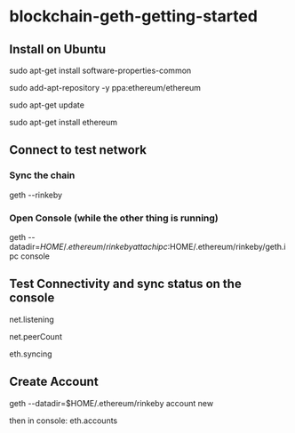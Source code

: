 # blockchain-geth-getting-started

## Install on Ubuntu

sudo apt-get install software-properties-common

sudo add-apt-repository -y ppa:ethereum/ethereum

sudo apt-get update

sudo apt-get install ethereum

## Connect to test network

### Sync the chain

geth --rinkeby

### Open Console (while the other thing is running)

geth --datadir=$HOME/.ethereum/rinkeby   attach ipc:$HOME/.ethereum/rinkeby/geth.ipc console

## Test Connectivity and sync status on the console

net.listening

net.peerCount

eth.syncing

## Create Account

geth --datadir=$HOME/.ethereum/rinkeby account new

then in console: eth.accounts


